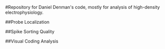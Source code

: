 #Repository for Daniel Denman's code, mostly for analysis of high-density electrophysiology.

##Probe Localization

##Spike Sorting Quality

##Visual Coding Analysis

